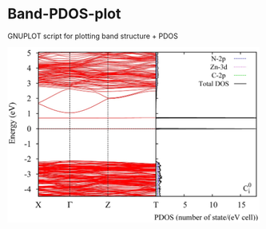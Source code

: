 # Band-PDOS-plot

GNUPLOT script for plotting band structure + PDOS

![GitHub Logo](https://github.com/Dmitry-Skachkov/Band-PDOS-plot/blob/main/bndspdos.jpg)



